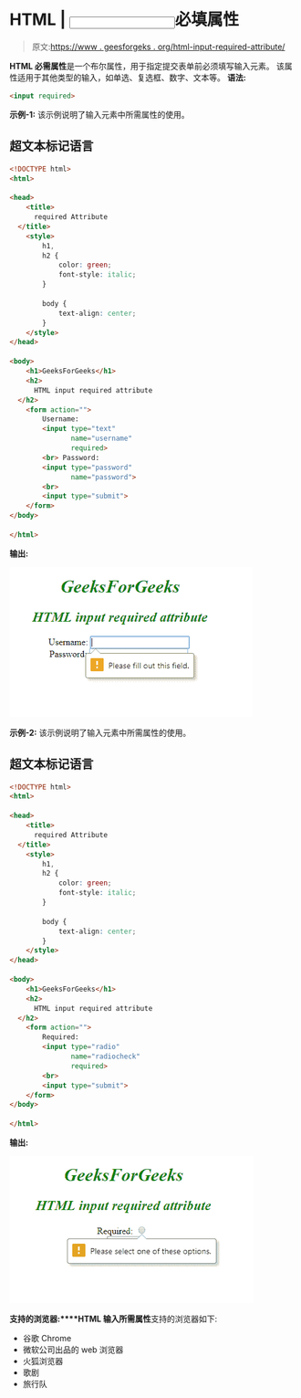# HTML | <input>必填属性

> 原文:[https://www . geesforgeks . org/html-input-required-attribute/](https://www.geeksforgeeks.org/html-input-required-attribute/)

**HTML 必需属性**是一个布尔属性，用于指定提交表单前必须填写输入元素。
该属性适用于其他类型的输入，如单选、复选框、数字、文本等。
**语法:**

```html
<input required> 
```

**示例-1:** 该示例说明了输入元素中所需属性的使用。

## 超文本标记语言

```html
<!DOCTYPE html>
<html>

<head>
    <title>
      required Attribute
  </title>
    <style>
        h1,
        h2 {
            color: green;
            font-style: italic;
        }

        body {
            text-align: center;
        }
    </style>
</head>

<body>
    <h1>GeeksForGeeks</h1>
    <h2>
      HTML input required attribute
  </h2>
    <form action="">
        Username:
        <input type="text"
               name="username"
               required>
        <br> Password:
        <input type="password"
               name="password">
        <br>
        <input type="submit">
    </form>
</body>

</html>
```

**输出:**

![](img/6c5fd34e12dab4ada680beea19ebe0fa.png)

**示例-2:** 该示例说明了输入元素中所需属性的使用。

## 超文本标记语言

```html
<!DOCTYPE html>
<html>

<head>
    <title>
      required Attribute
  </title>
    <style>
        h1,
        h2 {
            color: green;
            font-style: italic;
        }

        body {
            text-align: center;
        }
    </style>
</head>

<body>
    <h1>GeeksForGeeks</h1>
    <h2>
      HTML input required attribute
  </h2>
    <form action="">
        Required:
        <input type="radio"
               name="radiocheck"
               required>
        <br>
        <input type="submit">
    </form>
</body>

</html>
```

**输出:**

![](img/0481bd5b9b870e2b96ff707f19b0d259.png)

**支持的浏览器:****HTML 输入所需属性**支持的浏览器如下:

*   谷歌 Chrome
*   微软公司出品的 web 浏览器
*   火狐浏览器
*   歌剧
*   旅行队